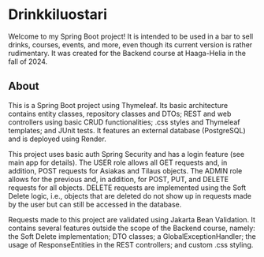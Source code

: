 # Drinkkiluostari

Welcome to my Spring Boot project! It is intended to be used in a bar to sell
drinks, courses, events, and more, even though its current version is rather
rudimentary. It was created for the Backend course at Haaga-Helia in the fall
of 2024.

## About

This is a Spring Boot project using Thymeleaf. Its basic architecture contains
entity classes, repository classes and DTOs; REST and web controllers using basic
CRUD functionalities; .css styles and Thymeleaf templates; and JUnit tests. It
features an external database (PostgreSQL) and is deployed using Render.

This project uses basic auth Spring Security and has a login feature (see main
app for details). The USER role allows all GET requests and, in addition, POST
requests for Asiakas and Tilaus objects. The ADMIN role allows for the previous
and, in addition, for POST, PUT, and DELETE requests for all objects. DELETE
requests are implemented using the Soft Delete logic, i.e., objects that are
deleted do not show up in requests made by the user but can still be accessed
in the database.

Requests made to this project are validated using Jakarta Bean Validation. It
contains several features outside the scope of the Backend course, namely: the
Soft Delete implementation; DTO classes; a GlobalExceptionHandler; the usage of
ResponseEntities in the REST controllers; and custom .css styling.
